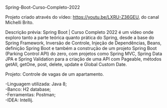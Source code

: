 Spring-Boot-Curso-Completo-2022

Projeto criado através do vídeo: https://youtu.be/LXRU-Z36GEU, do canal Michelli Brito.

Descrição prévia: Spring Boot | Curso Completo 2022 é um vídeo onde exploro tanto a parte teórica quanto prática do Spring, desde a base do Spring Framework, Inversão de Controle, Injeção de Dependências, Beans, definição Spring Boot e também a construção de um projeto Spring Boot (Parking Control API) do zero, com projetos como Spring MVC, Spring Data JPA e Spring Validation para a criação de uma API com Pageable, métodos getAll, getOne, post, delete, update e Global Custom Date.

Projeto: Controle de vagas de um apartamento.

-Linguagem utilizada: Java 8;<br>
-Banco: H2 database;<br>
-Ferramentas: Postman;<br>
-IDEA: Intellij.<br>
